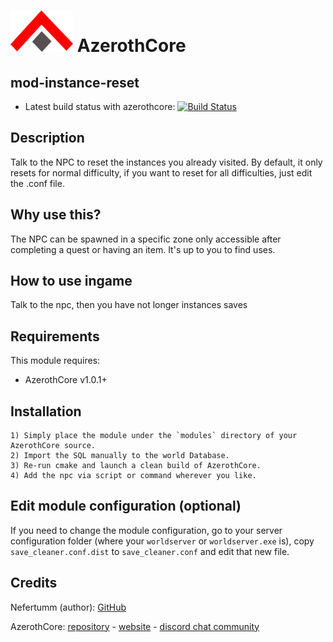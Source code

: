 # ![logo](https://raw.githubusercontent.com/azerothcore/azerothcore.github.io/master/images/logo-github.png) AzerothCore
## mod-instance-reset
- Latest build status with azerothcore: [![Build Status](https://github.com/azerothcore/mod-instance-reset/workflows/core-build/badge.svg?branch=master&event=push)](https://github.com/azerothcore/mod-instance-reset)

## Description

Talk to the NPC to reset the instances you already visited. By default, it only resets for normal difficulty, if you want to reset for all difficulties, just edit the .conf file.

## Why use this?
The NPC can be spawned in a specific zone only accessible after completing a quest or having an item. It's up to you to find uses.

## How to use ingame

Talk to the npc, then you have not longer instances saves

## Requirements

This module requires:

- AzerothCore v1.0.1+


## Installation

```
1) Simply place the module under the `modules` directory of your AzerothCore source. 
2) Import the SQL manually to the world Database.
3) Re-run cmake and launch a clean build of AzerothCore.
4) Add the npc via script or command wherever you like.
```

## Edit module configuration (optional)

If you need to change the module configuration, go to your server configuration folder (where your `worldserver` or `worldserver.exe` is), copy `save_cleaner.conf.dist` to `save_cleaner.conf` and edit that new file.


## Credits

Nefertumm (author): [GitHub](https://github.com/Nefertumm)

AzerothCore: [repository](https://github.com/azerothcore) - [website](http://azerothcore.org/) - [discord chat community](https://discord.gg/PaqQRkd)
